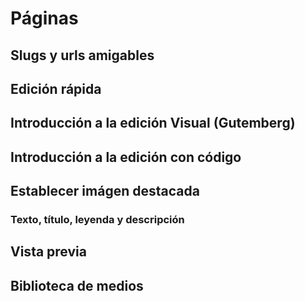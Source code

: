 # Páginas

## Slugs y urls amigables

## Edición rápida

## Introducción a la edición Visual (Gutemberg)

## Introducción a la edición con código

## Establecer imágen destacada

### Texto, título, leyenda y descripción

## Vista previa

## Biblioteca de medios
